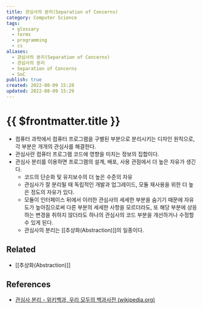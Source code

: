 ```yaml
---
title: 관심사의 분리(Separation of Concerns)
category: Computer Science
tags:
  - glossary
  - terms
  - programming
  - cs
aliases:
  - 관심사의 분리(Separation of Concerns)
  - 관심사의 분리
  - Separation of Concerns
  - SoC
publish: true
created: 2022-08-09 15:28
updated: 2022-08-09 15:29
---
```


# {{ $frontmatter.title }}

- 컴퓨터 과학에서 컴퓨터 프로그램을 구별된 부분으로 분리시키는 디자인 원칙으로, 각 부분은 개개의 관심사를 해결한다.
- 관심사란 컴퓨터 프로그램 코드에 영향을 미치는 정보의 집합이다.
- 관심사 분리를 이용하면 프로그램의 설계, 배포, 사용 관점에서 더 높은 자유가 생긴다.
  - 코드의 단순화 및 유지보수의 더 높은 수준의 자유
  - 관심사가 잘 분리될 때 독립적인 개발과 업그레이드, 모듈 재사용을 위한 더 높은 정도의 자유가 있다.
  - 모듈이 인터페이스 뒤에서 이러한 관심사의 세세한 부분을 숨기기 때문에 자유도가 높아짐으로써 다른 부분의 세세한 사항을 모르더라도, 또 해당 부분에 상응하는 변경을 취하지 않더라도 하나의 관심사의 코드 부분을 개선하거나 수정할 수 있게 된다.
  - 관심사의 분리는 [[추상화(Abstraction)]]의 일종이다.

## Related

- [[추상화(Abstraction)]]

## References

- [관심사 분리 - 위키백과, 우리 모두의 백과사전 (wikipedia.org)](https://ko.wikipedia.org/wiki/%EA%B4%80%EC%8B%AC%EC%82%AC_%EB%B6%84%EB%A6%AC#:~:text=%EC%BB%B4%ED%93%A8%ED%84%B0%20%EA%B3%BC%ED%95%99%EC%97%90%EC%84%9C%20%EA%B4%80%EC%8B%AC%EC%82%AC%20%EB%B6%84%EB%A6%AC,%EC%9D%98%20%EA%B4%80%EC%8B%AC%EC%82%AC%EB%A5%BC%20%ED%95%B4%EA%B2%B0%ED%95%9C%EB%8B%A4.&text=%EA%B4%80%EC%8B%AC%EC%82%AC%20%EB%B6%84%EB%A6%AC%EB%A5%BC%20%EC%9D%B4%EC%9A%A9%ED%95%98%EB%A9%B4,%EC%A0%95%EB%8F%84%EC%9D%98%20%EC%9E%90%EC%9C%A0%EA%B0%80%20%EC%83%9D%EA%B8%B4%EB%8B%A4.)

